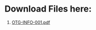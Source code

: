 # Download Files here:
1. [OTG-INFO-001.pdf](https://raw.githubusercontent.com/Mehran-Sanea/OWASP-Testing-Guide-Persian-Farsi/4c91a829d9e570b26ed16ea4f39a763c429617c2/OTG-INFO-001.pdf)
